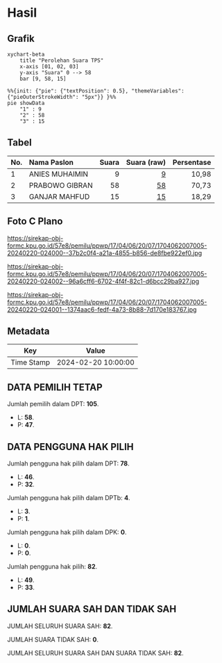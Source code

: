 # Hasil

## Grafik

```mermaid
xychart-beta
    title "Perolehan Suara TPS"
    x-axis [01, 02, 03]
    y-axis "Suara" 0 --> 58
    bar [9, 58, 15]
```

```mermaid
%%{init: {"pie": {"textPosition": 0.5}, "themeVariables": {"pieOuterStrokeWidth": "5px"}} }%%
pie showData
    "1" : 9
    "2" : 58
    "3" : 15
```

## Tabel

| No. | Nama Paslon    | Suara | Suara (raw) | Persentase |
|:--- |:-------------- | -----:| -----------:| ----------:|
| 1   | ANIES MUHAIMIN | 9     | [9][p-1]    | 10,98      |
| 2   | PRABOWO GIBRAN | 58    | [58][p-2]   | 70,73      |
| 3   | GANJAR MAHFUD  | 15    | [15][p-3]   | 18,29      |


[p-1]: https://github.com/gigit-pemilu/pemilu-2024-17-bengkulu/blob/main/pilpres/hitung-suara/sub/17-bengkulu/sub/04-kaur/sub/06-maje/sub/2007-kedataran/sub/005-tps/sub/paslon-1.txt
[p-2]: https://github.com/gigit-pemilu/pemilu-2024-17-bengkulu/blob/main/pilpres/hitung-suara/sub/17-bengkulu/sub/04-kaur/sub/06-maje/sub/2007-kedataran/sub/005-tps/sub/paslon-2.txt
[p-3]: https://github.com/gigit-pemilu/pemilu-2024-17-bengkulu/blob/main/pilpres/hitung-suara/sub/17-bengkulu/sub/04-kaur/sub/06-maje/sub/2007-kedataran/sub/005-tps/sub/paslon-3.txt

## Foto C Plano

https://sirekap-obj-formc.kpu.go.id/57e8/pemilu/ppwp/17/04/06/20/07/1704062007005-20240220-024000--37b2c0f4-a21a-4855-b856-de8fbe922ef0.jpg

https://sirekap-obj-formc.kpu.go.id/57e8/pemilu/ppwp/17/04/06/20/07/1704062007005-20240220-024002--96a6cff6-6702-4f4f-82c1-d6bcc29ba927.jpg

https://sirekap-obj-formc.kpu.go.id/57e8/pemilu/ppwp/17/04/06/20/07/1704062007005-20240220-024001--1374aac6-fedf-4a73-8b88-7d170e183767.jpg


## Metadata

| Key        | Value               |
| ---------- | ------------------- |
| Time Stamp | 2024-02-20 10:00:00 |


## DATA PEMILIH TETAP

Jumlah pemilih dalam DPT: **105**.
 * L: **58**.
 * P: **47**.

## DATA PENGGUNA HAK PILIH

Jumlah pengguna hak pilih dalam DPT: **78**.
 * L: **46**.
 * P: **32**.

Jumlah pengguna hak pilih dalam DPTb: **4**.
 * L: **3**.
 * P: **1**.

Jumlah pengguna hak pilih dalam DPK: **0**.
 * L: **0**.
 * P: **0**.

Jumlah pengguna hak pilih: **82**.
 * L: **49**.
 * P: **33**.

## JUMLAH SUARA SAH DAN TIDAK SAH

JUMLAH SELURUH SUARA SAH: **82**.

JUMLAH SUARA TIDAK SAH: **0**.

JUMLAH SELURUH SUARA SAH DAN SUARA TIDAK SAH: **82**.


